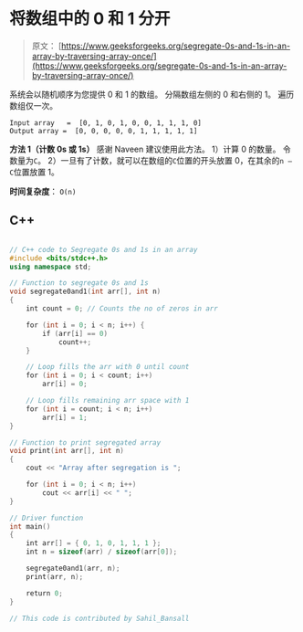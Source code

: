 # 将数组中的 0 和 1 分开

> 原文： [https://www.geeksforgeeks.org/segregate-0s-and-1s-in-an-array-by-traversing-array-once/](https://www.geeksforgeeks.org/segregate-0s-and-1s-in-an-array-by-traversing-array-once/)

系统会以随机顺序为您提供 0 和 1 的数组。 分隔数组左侧的 0 和右侧的 1。 遍历数组仅一次。

```
Input array   =  [0, 1, 0, 1, 0, 0, 1, 1, 1, 0] 
Output array =  [0, 0, 0, 0, 0, 1, 1, 1, 1, 1] 

```



**方法 1（计数 0s 或 1s）**
感谢 Naveen 建议使用此方法。
1）计算 0 的数量。 令数量为`C`。
2）一旦有了计数，就可以在数组的`C`位置的开头放置 0，在其余的`n – C`位置放置 1。

**时间复杂度**： `O(n)`

## C++ 

```cpp

// C++ code to Segregate 0s and 1s in an array 
#include <bits/stdc++.h> 
using namespace std; 

// Function to segregate 0s and 1s 
void segregate0and1(int arr[], int n) 
{ 
    int count = 0; // Counts the no of zeros in arr 

    for (int i = 0; i < n; i++) { 
        if (arr[i] == 0) 
            count++; 
    } 

    // Loop fills the arr with 0 until count 
    for (int i = 0; i < count; i++) 
        arr[i] = 0; 

    // Loop fills remaining arr space with 1 
    for (int i = count; i < n; i++) 
        arr[i] = 1; 
} 

// Function to print segregated array 
void print(int arr[], int n) 
{ 
    cout << "Array after segregation is "; 

    for (int i = 0; i < n; i++) 
        cout << arr[i] << " "; 
} 

// Driver function 
int main() 
{ 
    int arr[] = { 0, 1, 0, 1, 1, 1 }; 
    int n = sizeof(arr) / sizeof(arr[0]); 

    segregate0and1(arr, n); 
    print(arr, n); 

    return 0; 
} 

// This code is contributed by Sahil_Bansall 

```
